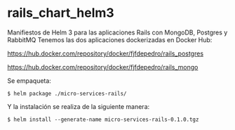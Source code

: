 # rails_chart_helm3

Manifiestos de Helm 3 para las aplicaciones Rails con MongoDB, Postgres y RabbitMQ
Tenemos las dos aplicaciones dockerizadas en Docker Hub:

https://hub.docker.com/repository/docker/fjfdepedro/rails_postgres

https://hub.docker.com/repository/docker/fjfdepedro/rails_mongo

Se empaqueta:
```console
$ helm package ./micro-services-rails/
```
Y la instalación se realiza de la siguiente manera:
```console
$ helm install --generate-name micro-services-rails-0.1.0.tgz 
```

